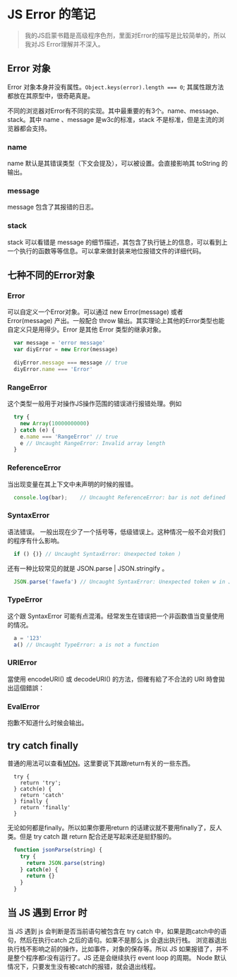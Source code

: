 # JS Error 的笔记

> 我的JS启蒙书籍是高级程序色剂，里面对Error的描写是比较简单的，所以我对JS Error理解并不深入。

## Error 对象

Error 对象本身并没有属性。`Object.keys(error).length === 0`; 其属性跟方法都放在其原型中，很奇葩真是。

不同的浏览器对Error有不同的实现。其中最重要的有3个。name、message、stack。其中 name 、message 是w3c的标准，stack 不是标准，但是主流的浏览器都会支持。

### name

name 默认是其错误类型（下文会提及），可以被设置。会直接影响其 toString 的输出。

### message

message 包含了其报错的日志。

### stack

stack 可以看错是 message 的细节描述，其包含了执行链上的信息，可以看到上一个执行的函数等等信息。可以拿来做封装来地位报错文件的详细代码。

## 七种不同的Error对象

### Error

可以自定义一个Error对象。可以通过 new Error(message) 或者 Error(message) 产出。一般配合 throw 输出。其实理论上其他的Error类型也能自定义只是用得少。Error 是其他 Error 类型的继承对象。

```js
  var message = 'error message'
  var diyError = new Error(message)
  
  diyError.message === message // true
  diyError.name === 'Error'
```

### RangeError

这个类型一般用于对操作JS操作范围的错误进行报错处理。例如

```js
  try {
    new Array(10000000000)
  } catch (e) {
    e.name === 'RangeError' // true
    e // Uncaught RangeError: Invalid array length
  }
```

### ReferenceError

当出现变量在其上下文中未声明的时候的报错。

```js
  console.log(bar);    // Uncaught ReferenceError: bar is not defined
```

### SyntaxError

语法错误。
一般出现在少了一个括号等，低级错误上。这种情况一般不会对我们的程序有什么影响。

```js
  if () {)} // Uncaught SyntaxError: Unexpected token )
```

还有一种比较常见的就是 JSON.parse | JSON.stringify 。

```js
  JSON.parse('fawefa') // Uncaught SyntaxError: Unexpected token w in JSON at position 2
```

### TypeError

这个跟 SyntaxError 可能有点混淆。经常发生在错误把一个非函数值当变量使用的情况。

```js
  a = '123'
  a() // Uncaught TypeError: a is not a function
```

### URIError

當使用 encodeURI() 或 decodeURI() 的方法，但確有給了不合法的 URI 時會拋出這個錯誤：

### EvalError

抱歉不知道什么时候会输出。

## try catch finally

普通的用法可以查看[MDN](https://developer.mozilla.org/en-US/docs/Web/JavaScript/Reference/Statements/try...catch)。这里要说下其跟return有关的一些东西。

```JS
  try {
    return 'try';
  } catch(e) {
    return 'catch'
  } finally {
    return 'finally'
  }
```

无论如何都是finally。所以如果你要用return 的话建议就不要用finally了，反人类。但是 try catch 跟 return 配合还是写起来还是挺舒服的。

```js
  function jsonParse(string) {
    try {
      return JSON.parse(string)
    } catch(e) {
      return {}
    }
  }  
```

## 当 JS 遇到 Error 时

当 JS 遇到 js 会判断是否当前语句被包含在 try catch 中，如果是跑catch中的语句，然后在执行catch 之后的语句。如果不是那么 js 会退出执行栈。
浏览器退出执行栈不影响之前的操作，比如事件，对象的保存等。所以 JS 如果报错了，并不是整个程序都r没有运行了。JS 还是会继续执行 event loop 的周期。
Node 默认情况下，只要发生没有被catch的报错，就会退出线程。
